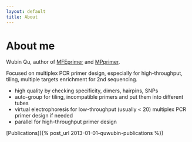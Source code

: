 ```yaml
---
layout: default
title: About
---
```


# About me

Wubin Qu, author of [MFEprimer](http://biocompute.bmi.ac.cn/CZlab/MFEprimer-2.0/) and [MPprimer](http://biocompute.bmi.ac.cn/CZlab/mprimer).

Focused on multiplex PCR primer design, especially for high-throughput, tiling, multiple targets enrichment for 2nd sequencing.

- high quality by checking specificity, dimers, hairpins, SNPs
- auto-group for tiling, incompatible primers and put them into different tubes
- virtual electrophoresis for low-throughput (usually < 20) multiplex PCR primer design if needed
- parallel for high-throughput primer design

[Publications]({% post_url 2013-01-01-quwubin-publications %})
